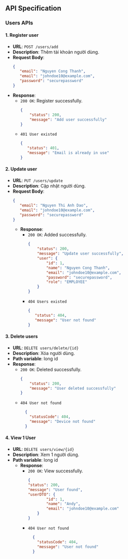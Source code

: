 ## API Specification

### Users APIs

#### 1. Register user
- **URL**: `POST /users/add`
- **Description**: Thêm tài khoản người dùng.
- **Request Body**:
  ```json
  {
     "email": "Nguyen Cong Thanh",
     "email": "johndoe10@example.com",
     "password": "securepassword"
  }
  ```
- **Response**:
    - `200 OK`: Register successfully.
      ```json
      {
          "status": 200,
          "message": "Add user successfully"
      }
      ```
    - `401 User existed`
      ```json
      {
         "status": 401,
         "message": "Email is already in use"     
      }
      ```
  

#### 2. Update user
- **URL**: `PUT /users/update`
- **Description**: Cập nhật người dùng.
- **Request Body**:
  ```json
  {
     "email": "Nguyen Thi Anh Dao",
     "email": "johndoe10@example.com",
     "password": "securepassword"
  }
  ```
  - **Response**:
      - `200 OK`: Added successfully.
        ```json
        {
            "status": 200,
            "message": "Update user successfully",
            "user": {
                "id": 1,
                "name": "Nguyen Cong Thanh",
                "email": "johndoe10@example.com",
                "password": "securepassword",
                "role": "EMPLOYEE"
            }
        }
        ```
      - `404 Users existed`
        ```json
        {
           "status": 404,
           "message": "User not found"     
        }
        ```

#### 3. Delete users
- **URL**: `DELETE users/delete/{id}`
- **Description**: Xóa người dùng.
- **Path variable**: long id
- **Response**:
    - `200 OK`: Deleted successfully.
      ```json
      {
          "status": 200,
          "message": "User deleted successfully"
      }
      ```
    - `404 User not found`
        ```json
          {
            "statusCode": 404,
            "message": "Device not found"     
          }
        ```

#### 4. View 1 User
- **URL**: `DELETE users/view/{id}`
- **Description**: Xem 1 người dùng.
- **Path variable**: long id
  - **Response**:
      - `200 OK`: View successfully.
        ```json
        {
        "status": 200,
        "message": "User found",
        "userDTO": {
                "id": 1,
                "name": "Andy",
                "email": "johndoe10@example.com"
            }
        }
        ```
      - `404 User not found`
          ```json
            {
              "statusCode": 404,
              "message": "User not found"     
            }
          ```